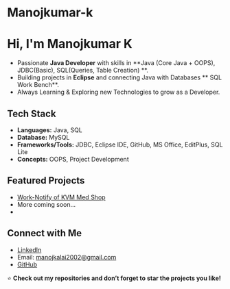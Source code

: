 # Manojkumar-k
# Hi, I'm Manojkumar K
- Passionate **Java Developer** with skills in **Java (Core Java + OOPS), JDBC(Basic), SQL(Queries, Table Creation) **.  
- Building projects in **Eclipse** and connecting Java with Databases ** SQL Work Bench**.  
- Always Learning & Exploring new Technologies to grow as a Developer.
  
## Tech Stack  
- **Languages:** Java, SQL  
- **Database:** MySQL  
- **Frameworks/Tools:** JDBC, Eclipse IDE, GitHub, MS Office, EditPlus, SQL Lite  
- **Concepts:** OOPS, Project Development  

## Featured Projects  
- [Work-Notify of KVM Med Shop](https://github.com/YourUserName/KVM-MedShop-WorkNotify)   
- More coming soon...
- 
## Connect with Me  
- [LinkedIn](www.linkedin.com/in/manoj-kumar-k-0477b9266)  
- Email: manojkalai2002@gmail.com  
- [GitHub](https://github.com/Manojkumark08)  

⭐️ **Check out my repositories and don’t forget to star the projects you like!**

